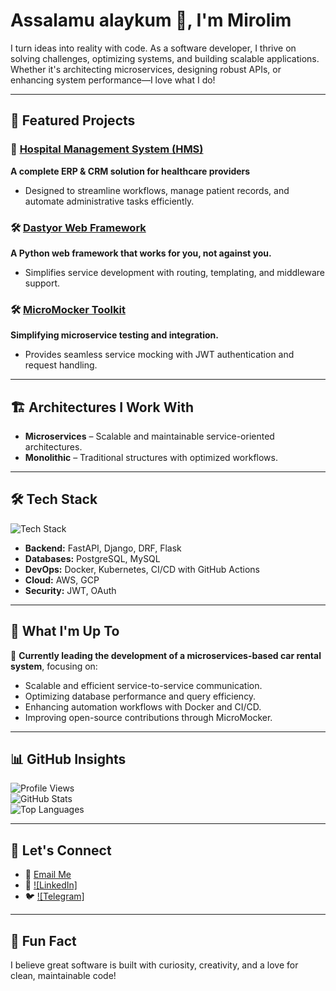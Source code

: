 # Assalamu alaykum 👋, I'm Mirolim 

I turn ideas into reality with code. As a software developer, I thrive on solving challenges, optimizing systems, and building scalable applications. Whether it's architecting microservices, designing robust APIs, or enhancing system performance—I love what I do!  

---

## 🚀 Featured Projects  

### 🏥 [Hospital Management System (HMS)](https://github.com/mirolim-dev/klinik)  
**A complete ERP & CRM solution for healthcare providers**  
- Designed to streamline workflows, manage patient records, and automate administrative tasks efficiently.  

### 🛠 [Dastyor Web Framework](https://github.com/mirolim-dev/dastyor)  
**A Python web framework that works for you, not against you.**  
- Simplifies service development with routing, templating, and middleware support.  

### 🛠 [MicroMocker Toolkit](https://github.com/mirolim-dev/micromocker)  
**Simplifying microservice testing and integration.**  
- Provides seamless service mocking with JWT authentication and request handling.  

---

## 🏗️ Architectures I Work With  

- **Microservices** – Scalable and maintainable service-oriented architectures.  
- **Monolithic** – Traditional structures with optimized workflows.  

---

## 🛠 Tech Stack  

<p align="left">  
  <img src="https://skillicons.dev/icons?i=python,fastapi,django,postgres,docker,kubernetes,aws,linux" alt="Tech Stack" />  
</p>  

- **Backend:** FastAPI, Django, DRF, Flask  
- **Databases:** PostgreSQL, MySQL  
- **DevOps:** Docker, Kubernetes, CI/CD with GitHub Actions  
- **Cloud:** AWS, GCP  
- **Security:** JWT, OAuth  

---

## 🌟 What I'm Up To  

🚗 **Currently leading the development of a microservices-based car rental system**, focusing on:  
- Scalable and efficient service-to-service communication.  
- Optimizing database performance and query efficiency.  
- Enhancing automation workflows with Docker and CI/CD.  
- Improving open-source contributions through MicroMocker.  

---

## 📊 GitHub Insights  

![Profile Views](https://komarev.com/ghpvc/?username=mirolim-dev&color=blue&style=flat)  
![GitHub Stats](https://github-readme-stats.vercel.app/api?username=mirolim-dev&show_icons=true&count_private=true&hide=prs)  
![Top Languages](https://github-readme-stats.vercel.app/api/top-langs/?username=mirolim-dev&layout=compact&langs_count=6)  

---

## 🔗 Let's Connect  

- 📧 [Email Me](mailto:mirolimcoder@example.com)  
- 💼 [![LinkedIn]](https://www.linkedin.com/in/mirolim-turgunov)
- 🐦 [![Telegram]](https://t.me/mirolim_dev)

---

## 🎯 Fun Fact  

I believe great software is built with curiosity, creativity, and a love for clean, maintainable code!  
